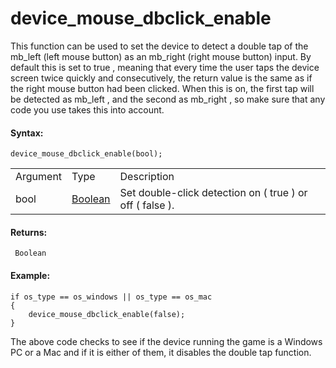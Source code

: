 # device_mouse_dbclick_enable

This function can be used to set the device to detect a double tap of
the mb_left (left mouse button) as an mb_right (right mouse button)
input. By default this is set to true , meaning that every time the user
taps the device screen twice quickly and consecutively, the return value
is the same as if the right mouse button had been clicked. When this is
on, the first tap will be detected as mb_left , and the second as
mb_right , so make sure that any code you use takes this into account.

#### Syntax:

``` gml
device_mouse_dbclick_enable(bool);
```

|          |                                                                            |                                                              |
|----------|----------------------------------------------------------------------------|--------------------------------------------------------------|
| Argument | Type                                                                       | Description                                                  |
| bool     |  [Boolean](../../../../../GameMaker_Language/GML_Overview/Data_Types)  | Set double-click detection on ( true ) or off ( false ).     |

#### Returns:

``` gml
 Boolean
```

#### Example:

``` gml
if os_type == os_windows || os_type == os_mac
{
    device_mouse_dbclick_enable(false);
}
```

The above code checks to see if the device running the game is a Windows
PC or a Mac and if it is either of them, it disables the double tap
function.
